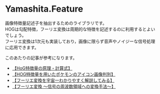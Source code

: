 # Yamashita.Feature
画像特徴量記述子を抽出するためのライブラリです。  
HOGは勾配特徴，フーリエ変換は周期的な特徴を記述するのに利用するとよいでしょう。  
フーリエ変換は1次元も実装しており，画像に限らず音声やノイジーな信号処理に応用できます。  
  
このあたりの記事が参考になります。  
* [【HoG特徴量の原理・計算式】](https://algorithm.joho.info/image-processing/hog-feature-value/)
* [【HOG特徴量を用いたポケモンのアイコン画像判別】](https://qiita.com/hrs1985/items/118710a673c567a9872c)
* [【フーリエ変換を宇宙一わかりやすく解説してみる】](https://www.yukisako.xyz/entry/fourier-transform)
* [【フーリエ変換 ～信号の周波数領域への変換手法～】](https://jp.mathworks.com/discovery/fourier-transform.html)
